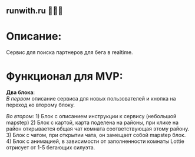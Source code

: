 ## runwith.ru 🏃🏃‍♀️ ##

# Описание:
  Сервис для поиска партнеров для бега в realtime.
  
# Функционал для MVP:
  **Два блока**: <br />
  *В первом* описание сервиса для новых пользователей
  и кнопка на переход ко второму блоку.
  
  *Во втором:*
    1) Блок с описанием инструкции к сервису (небольшой mapstep)
    2) Блок с картой, карта поделена на районы,
       при клике на район открывается общая чат комната соответствующая этому району.
    3) Блок с чатом, при открытии чата, он замещает собой mapstep блок.
    4) Блок с анимацией, в зависимости от заполненности комнаты Lottie отрисует от 1-5
       бегающих силуэта.
